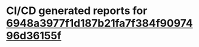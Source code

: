 # CI/CD generated reports for [6948a3977f1d187b21fa7f384f9097496d36155f](https://github.com/hydephp/develop/commit/6948a3977f1d187b21fa7f384f9097496d36155f)
